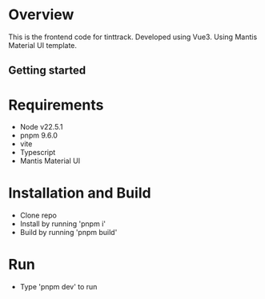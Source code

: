 # Overview
This is the frontend code for tinttrack. Developed using Vue3. Using Mantis Material UI template.

## Getting started

# Requirements
-   Node v22.5.1
-   pnpm 9.6.0
-   vite 
-   Typescript
-   Mantis Material UI

# Installation and Build

-   Clone repo
-   Install by running 'pnpm i'
-   Build by running 'pnpm build'

# Run

-   Type 'pnpm dev' to run